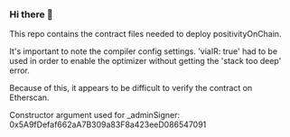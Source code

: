 ### Hi there 👋

<!--
**positivityonchain/positivityonchain** is a ✨ _special_ ✨ repository because its `README.md` (this file) appears on your GitHub profile.

Here are some ideas to get you started:

- 🔭 I’m currently working on ...
- 🌱 I’m currently learning ...
- 👯 I’m looking to collaborate on ...
- 🤔 I’m looking for help with ...
- 💬 Ask me about ...
- 📫 How to reach me: ...
- 😄 Pronouns: ...
- ⚡ Fun fact: ...
-->


This repo contains the contract files needed to deploy positivityOnChain.

It's important to note the compiler config settings. 'viaIR: true' had to be used in order to enable the optimizer without getting the 'stack too deep' error. 

Because of this, it appears to be difficult to verify the contract on Etherscan.

Constructor argument used for _adminSigner: 0x5A9fDefaf662aA7B309a83F8a423eeD086547091
